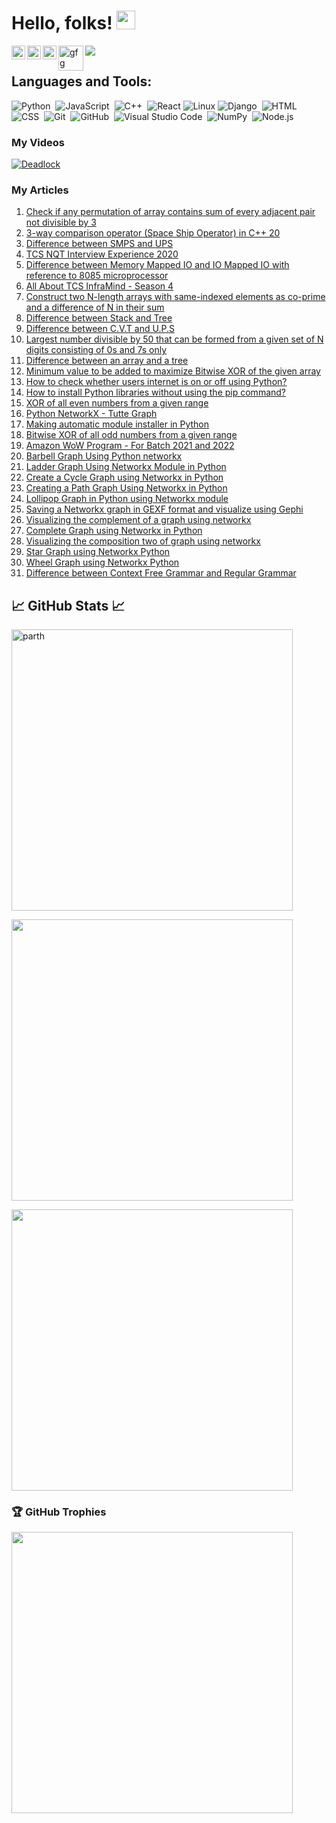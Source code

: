 # Hello, folks! <img src="https://raw.githubusercontent.com/MartinHeinz/MartinHeinz/master/wave.gif" width="30px">
<a href="https://github.com/Parth0105">
  <img align="left" alt="Parth's Github" width="22px" src="https://raw.githubusercontent.com/peterthehan/peterthehan/master/assets/github.svg" />
</a>
<a href="https://twitter.com/parth_banathia">
  <img align="left" alt=" Parth's Twitter" width="22px" src="https://raw.githubusercontent.com/peterthehan/peterthehan/master/assets/twitter.svg" />
</a>
<a href="https://www.linkedin.com/in/parth-sharma-0754b61a4/">
  <img align="left" alt="Parth's Linkedin" width="22px" src="https://raw.githubusercontent.com/peterthehan/peterthehan/master/assets/linkedin.svg" />
</a>
<a href="https://auth.geeksforgeeks.org/user/parthbanathia/articles">
  <img align="left" alt="gfg" width="40px" src="https://media.geeksforgeeks.org/wp-content/uploads/20210224040124/JSBinCollaborativeJavaScriptDebugging6.png" />
</a>

![](https://visitor-badge.glitch.me/badge?page_id=Parth0105.Parth0105)
</br>

## Languages and Tools:  
![Python](https://img.shields.io/badge/-Python-05122A?style=flat&logo=python)&nbsp;
![JavaScript](https://img.shields.io/badge/-JavaScript-05122A?style=flat&logo=javascript)&nbsp;
![C++](https://img.shields.io/badge/-C++-05122A?style=flat&logo=C%2B%2B&logoColor=00599C)&nbsp;
![React](https://img.shields.io/badge/-React-000?&logo=React)
![Linux](https://img.shields.io/badge/-Linux-000?&logo=Linux)
![Django](https://img.shields.io/badge/-Django-05122A?style=flat&logo=django&logoColor=092E20)&nbsp;
![HTML](https://img.shields.io/badge/-HTML-05122A?style=flat&logo=HTML5)&nbsp;
![CSS](https://img.shields.io/badge/-CSS-05122A?style=flat&logo=CSS3&logoColor=1572B6)&nbsp;
![Git](https://img.shields.io/badge/-Git-05122A?style=flat&logo=git)&nbsp;
![GitHub](https://img.shields.io/badge/-GitHub-05122A?style=flat&logo=github)&nbsp;
![Visual Studio Code](https://img.shields.io/badge/-Visual%20Studio%20Code-05122A?style=flat&logo=visual-studio-code&logoColor=007ACC)&nbsp;
![NumPy](https://img.shields.io/badge/numpy%20-%23013243.svg?&style=flat&logo=numpy&logoColor=white)&nbsp;
![Node.js](https://img.shields.io/badge/-Node.js-000?&logo=node.js)
</br>
### My Videos

[![Deadlock](https://img.youtube.com/vi/onkWXaXAgbY/0.jpg)](https://www.youtube.com/watch?v=onkWXaXAgbY)

### My Articles
<ol>
 <li ><a href="https://www.geeksforgeeks.org/check-if-any-permutation-of-array-contains-sum-of-every-adjacent-pair-not-divisible-by-3/">Check if any permutation of array contains sum of every adjacent pair not divisible by 3</a></li>
 <li ><a href="https://www.geeksforgeeks.org/3-way-comparison-operator-space-ship-operator-in-c-20/">3-way comparison operator (Space Ship Operator) in C++ 20</a></li><li ><a href="https://www.geeksforgeeks.org/difference-between-smps-and-ups/">Difference between SMPS and UPS</a></li><li ><a href="https://www.geeksforgeeks.org/tcs-nqt-qualifier-test-process/">TCS NQT Interview Experience 2020</a></li>
  <li ><a href="https://www.geeksforgeeks.org/difference-between-memory-mapped-io-and-io-mapped-io-with-reference-to-8085-microprocessor/">Difference between Memory Mapped IO and IO Mapped IO with reference to 8085 microprocessor</a></li>
  <li ><a href="https://www.geeksforgeeks.org/all-about-tcs-inframind-season-4/">All About TCS  InfraMind - Season 4</a></li><li ><a href="https://www.geeksforgeeks.org/construct-two-n-length-arrays-with-same-indexed-elements-as-co-prime-and-a-difference-of-n-in-their-sum/">Construct two N-length arrays with same-indexed elements as co-prime and a difference of N in their sum</a></li>
  <li ><a href="https://www.geeksforgeeks.org/difference-between-stack-and-tree/">Difference between Stack and Tree</a></li>
  <li ><a href="https://www.geeksforgeeks.org/difference-between-c-v-t-and-u-p-s/">Difference between C.V.T and U.P.S</a></li>
  <li ><a href="https://www.geeksforgeeks.org/largest-number-divisible-by-50-that-can-be-formed-from-a-given-set-of-n-digits-consisting-of-0s-and-7s-only/">Largest number divisible by 50 that can be formed from a given set of N digits consisting of 0s and 7s only</a></li>
  <li ><a href="https://www.geeksforgeeks.org/difference-between-array-and-tree/">Difference between an array and a tree</a></li>
  <li ><a href="https://www.geeksforgeeks.org/minimum-value-to-be-added-to-maximize-bitwise-xor-of-the-given-array/">Minimum value to be added to maximize Bitwise XOR of the given array</a></li>
  <li ><a href="https://www.geeksforgeeks.org/how-to-check-whether-users-internet-is-on-or-off-using-python/">How to check whether users internet is on or off using Python?</a></li>
  <li ><a href="https://www.geeksforgeeks.org/how-to-install-python-libraries-without-using-the-pip-command/">How to install Python libraries without using the pip command?</a></li>
  <li ><a href="https://www.geeksforgeeks.org/xor-of-all-even-numbers-from-a-given-range/">XOR of all even numbers from a given range</a></li><li ><a href="https://www.geeksforgeeks.org/python-networkx-tutte-graph/">Python NetworkX - Tutte Graph</a></li>
  <li ><a href="https://www.geeksforgeeks.org/making-automatic-module-installer-in-python/">Making automatic module installer in Python</a></li>
  <li ><a href="https://www.geeksforgeeks.org/bitwise-xor-of-all-odd-numbers-from-a-given-range/">Bitwise XOR of all odd numbers from a given range</a></li><li ><a href="https://www.geeksforgeeks.org/amazon-wow-program-for-batch-2021-and-2022/">Amazon WoW Program - For Batch 2021 and 2022</a></li>
  <li ><a href="https://www.geeksforgeeks.org/barbell-graph-using-python-networkx/">Barbell Graph Using Python networkx</a></li>
  <li ><a href="https://www.geeksforgeeks.org/ladder-graph-using-networkx-module-in-python/">Ladder Graph Using Networkx Module in  Python</a></li>
  <li ><a href="https://www.geeksforgeeks.org/create-a-cycle-graph-using-networkx-in-python/">Create a Cycle Graph using Networkx in Python</a></li>
  <li ><a href="https://www.geeksforgeeks.org/creating-a-path-graph-using-networkx-in-python/">Creating a Path Graph Using Networkx in Python</a></li>
  <li ><a href="https://www.geeksforgeeks.org/lollipop-graph-in-python-using-networkx-module/">Lollipop Graph in Python using Networkx module</a></li>
  <li ><a href="https://www.geeksforgeeks.org/saving-a-networkx-graph-in-gexf-format-and-visualize-using-gephi/">Saving a Networkx graph in GEXF format and visualize using Gephi</a></li>
  <li ><a href="https://www.geeksforgeeks.org/visualizing-the-complement-of-a-graph-using-networkx/">Visualizing the complement of a graph using networkx</a></li>
  <li ><a href="https://www.geeksforgeeks.org/complete-graph-using-networkx-in-python/">Complete Graph using Networkx in Python</a></li>
  <li ><a href="https://www.geeksforgeeks.org/visualizing-the-composition-two-of-graph-using-networkx/">Visualizing the composition two of graph using networkx</a></li><li ><a href="https://www.geeksforgeeks.org/star-graph-using-networkx-python/">Star Graph using Networkx Python</a></li>
  <li ><a href="https://www.geeksforgeeks.org/wheel-graph-using-networkx-python/">Wheel Graph using Networkx Python</a></li>
  <li ><a href="https://www.geeksforgeeks.org/difference-between-context-free-grammar-and-regular-grammar/">Difference between Context Free Grammar and Regular Grammar</a></li>         </ol>
           
        
## 📈 GitHub Stats 📈
<p align="left"> <img src="https://github-readme-stats.vercel.app/api?username=Parth0105&show_icons=true&theme=gotham&hide=stars,issues" alt="parth" width="450"/>
<p align="left"> <img src="https://github-readme-stats.vercel.app/api/top-langs/?username=Parth0105&show_icons=true&theme=gotham&layout=compact" width="450"/>
<p align="left"> <img src="https://github-readme-streak-stats.herokuapp.com/?user=Parth0105&theme=gotham" width="450" />


<h3 align="left"> 🏆 GitHub Trophies </h3>
<p align="left">
<a href="https://github.com/ryo-ma/github-profile-trophy"><img src="https://github-profile-trophy.vercel.app/?username=Parth0105&theme=gruvbox&no-bg=false&margin-w=15&margin-h=15&row=2&column=3&no-frame=false&rank=SECRET,SSS,SS,S,AAA,AA,A,B,C,UNKNOWN" width="450"/>
</p>


